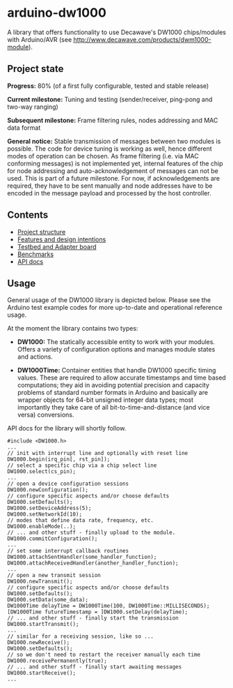 # arduino-dw1000
A library that offers functionality to use Decawave's DW1000 chips/modules with Arduino/AVR
(see http://www.decawave.com/products/dwm1000-module).

Project state
-------------

**Progress:** 80% (of a first fully configurable, tested and stable release)

**Current milestone:** Tuning and testing (sender/receiver, ping-pong and two-way ranging)

**Subsequent milestone:** Frame filtering rules, nodes addressing and MAC data format

**General notice:** Stable transmission of messages between two modules is possible. The code for device tuning is working as well, hence different modes of operation can be chosen. As frame filtering (i.e. via MAC conforming messages) is not implemented yet, internal features of the chip for node addressing and auto-acknowledgement of messages can not be used. This is part of a future milestone. For now, if acknowledgements are required, they have to be sent manually and node addresses have to be encoded in the message payload and processed by the host controller.

Contents
--------

 * [Project structure](../../wiki/Project-structure)
 * [Features and design intentions](../../wiki/Features)
 * [Testbed and Adapter board](../../wiki/Testbed-and-Adapter-board)
 * [Benchmarks](../../wiki/Benchmarks)
 * [API docs](https://cdn.rawgit.com/thotro/arduino-dw1000/master/DW1000/doc/html/index.html)

Usage
-----

General usage of the DW1000 library is depicted below. Please see the Arduino test example codes for more up-to-date and operational reference usage. 

At the moment the library contains two types:
 * **DW1000:** The statically accessible entity to work with your modules. Offers a variety of configuration options and manages module states and actions. 
 
 * **DW1000Time:** Container entities that handle DW1000 specific timing values. These are required to allow accurate timestamps and time based computations; they aid in avoiding potential precision and capacity problems of standard number formats in Arduino and basically are wrapper objects for 64-bit unsigned integer data types; most importantly they take care of all bit-to-time-and-distance (and vice versa) conversions.

API docs for the library will shortly follow. 

```Arduino
#include <DW1000.h>
...
// init with interrupt line and optionally with reset line
DW1000.begin(irq_pin[, rst_pin]);
// select a specific chip via a chip select line
DW1000.select(cs_pin);
...
// open a device configuration sessions
DW1000.newConfiguration();
// configure specific aspects and/or choose defaults
DW1000.setDefaults();
DW1000.setDeviceAddress(5);
DW1000.setNetworkId(10);
// modes that define data rate, frequency, etc.
DW1000.enableMode(..);
// ... and other stuff - finally upload to the module.
DW1000.commitConfiguration();
...
// set some interrupt callback routines
DW1000.attachSentHandler(some_handler_function);
DW1000.attachReceivedHandler(another_handler_function);
...
// open a new transmit session
DW1000.newTransmit();
// configure specific aspects and/or choose defaults
DW1000.setDefaults();
DW1000.setData(some_data);
DW1000Time delayTime = DW1000Time(100, DW1000Time::MILLISECONDS);
[DW1000Time futureTimestamp = ]DW1000.setDelay(delayTime);
// ... and other stuff - finally start the transmission
DW1000.startTransmit();
...
// similar for a receiving session, like so ...
DW1000.newReceive();
DW1000.setDefaults();
// so we don't need to restart the receiver manually each time
DW1000.receivePermanently(true);
// ... and other stuff - finally start awaiting messages
DW1000.startReceive();
...
```


